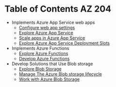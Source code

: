 # Table of Contents AZ 204
- Implements Azure App Service web apps
  - [Configure web app settings](LearningPath/ImplementsAzureAppServiceWebapps/ConfigureWebAppSettings.md)
  - [Explore Azure App Service](LearningPath/ImplementsAzureAppServiceWebapps/ExploreAzureAppService.md)
  - [Scale apps in Azure App Service](LearningPath/ImplementsAzureAppServiceWebapps/ScaleAppsInAzureAppService.md)
  - [Explore Azure App Service Deployment Slots](LearningPath/ImplementsAzureAppServiceWebapps/ExploreAzureAppServiceDeploymentSlots.md)
- Implements Azure Functions
  - [Explore Azure Functions](LearningPath/ImplementsAzureFunctions/ExploreAzureFunctions.md)
  - [Develop Azure Functions](LearningPath/ImplementsAzureFunctions/DevelopAzureFunctions.md)
- Develop Solutions that Use Blob storage
  - [Explore Blob Storage](LearningPath/DevelopSolutionsThatUseBlobStorage/ExploreBlobStorage.md)
  - [Manage The Azure Blob storage lifecycle](LearningPath/DevelopSolutionsThatUseBlobStorage/ManageTheAzureBlobStorageLifeCycle.md)
  - [Work with Azure Blob Storage](LearningPath/DevelopSolutionsThatUseBlobStorage/WorkWIthAzureBlobStorage.md)